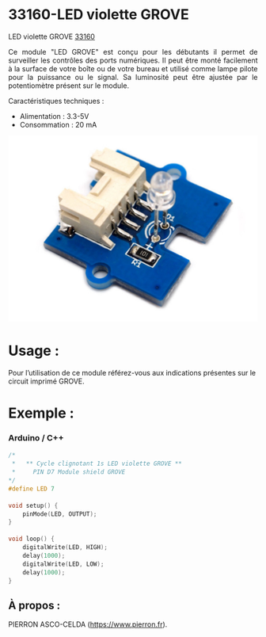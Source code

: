 # 33160-LED violette GROVE

LED violette GROVE [33160](https://www.pierron.fr/modules-led-grove.html)

<div style="text-align: justify">Ce module "LED GROVE" est conçu pour les débutants il permet de surveiller les contrôles des ports numériques. Il peut être monté facilement à la surface de votre boîte ou de votre bureau et utilisé comme lampe pilote pour la puissance ou le signal. Sa luminosité peut être ajustée par le potentiomètre présent sur le module.</div>

Caractéristiques techniques :
- Alimentation : 3.3-5V
- Consommation : 20 mA

![33160](/img/L-33160.jpg)

# Usage :
Pour l’utilisation de ce module référez-vous aux indications présentes sur le circuit imprimé GROVE.

# Exemple :
### Arduino / C++
```cpp
/*
 *   ** Cycle clignotant 1s LED violette GROVE **
 *     PIN D7 Module shield GROVE
*/
#define LED 7

void setup() {
    pinMode(LED, OUTPUT);
}
 
void loop() {
    digitalWrite(LED, HIGH);   
    delay(1000);               
    digitalWrite(LED, LOW);   
    delay(1000);
}
```
## À propos :

PIERRON ASCO-CELDA (https://www.pierron.fr).
